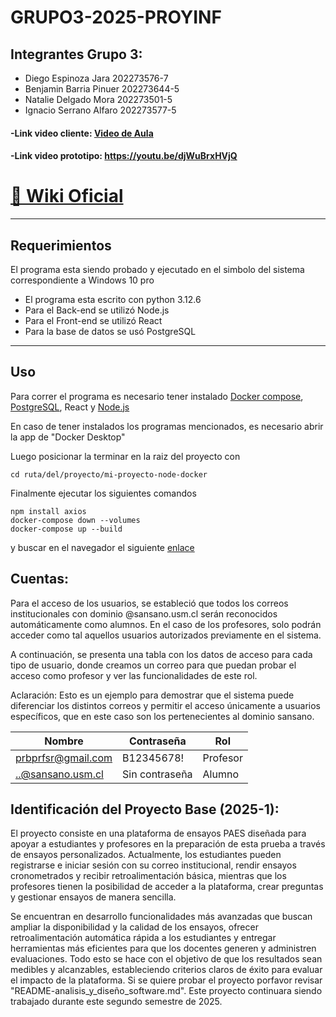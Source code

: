 # GRUPO3-2025-PROYINF
## Integrantes Grupo 3: <br>
* Diego Espinoza Jara 202273576-7 <br>
* Benjamin Barria Pinuer 202273644-5 <br>
* Natalie Delgado Mora 202273501-5 <br>
* Ignacio Serrano Alfaro 202273577-5 <br>
#### -Link video cliente: [Video de Aula](https://aula.usm.cl/pluginfile.php/6994529/mod_resource/content/1/video1943571039.mp4) <br>
#### -Link video prototipo: https://youtu.be/djWuBrxHVjQ
# [📘 Wiki Oficial](https://github.com/Itz-oji/GRUPO6-2025-PROYINF/wiki)


---
## Requerimientos
El programa esta siendo probado y ejecutado en el simbolo del sistema correspondiente a Windows 10 pro
- El programa esta escrito con python 3.12.6
- Para el Back-end se utilizó Node.js
- Para el Front-end se utilizó React
- Para la base de datos se usó PostgreSQL
---
## Uso
Para correr el programa es necesario tener instalado [Docker compose](https://docs.docker.com/compose/install/), [PostgreSQL](https://www.postgresql.org/download/), React y [Node.js](https://nodejs.org/es/)

En caso de tener instalados los programas mencionados, es necesario abrir la app de "Docker Desktop"

Luego posicionar la terminar en la raiz del proyecto con
```
cd ruta/del/proyecto/mi-proyecto-node-docker
```
Finalmente ejecutar los siguientes comandos
```
npm install axios
docker-compose down --volumes
docker-compose up --build
```

y buscar en el navegador el siguiente [enlace](http://localhost:5173/)


## Cuentas:  
Para el acceso de los usuarios, se estableció que todos los correos institucionales con dominio @sansano.usm.cl serán reconocidos automáticamente como alumnos. En el caso de los profesores, solo podrán acceder como tal aquellos usuarios autorizados previamente en el sistema.

A continuación, se presenta una tabla con los datos de acceso para cada tipo de usuario, donde creamos un correo para que puedan probar el acceso como profesor y ver las funcionalidades de este rol.

Aclaración: Esto es un ejemplo para demostrar que el sistema puede diferenciar los distintos correos y permitir el acceso únicamente a usuarios específicos, que en este caso son los pertenecientes al dominio sansano.

| Nombre | Contraseña | Rol |
|----------|----------|----------|
| prbprfsr@gmail.com   | B12345678!  | Profesor | 
| ..@sansano.usm.cl   | Sin contraseña  | Alumno | 


## Identificación del Proyecto Base (2025-1):
El proyecto consiste en una plataforma de ensayos PAES diseñada para apoyar a estudiantes y profesores en la preparación de esta prueba a través de ensayos personalizados. Actualmente, los estudiantes pueden registrarse e iniciar sesión con su correo institucional, rendir ensayos cronometrados y recibir retroalimentación básica, mientras que los profesores tienen la posibilidad de acceder a la plataforma, crear preguntas y gestionar ensayos de manera sencilla.

Se encuentran en desarrollo funcionalidades más avanzadas que buscan ampliar la disponibilidad y la calidad de los ensayos, ofrecer retroalimentación automática rápida a los estudiantes y entregar herramientas más eficientes para que los docentes generen y administren evaluaciones. Todo esto se hace con el objetivo de que los resultados sean medibles y alcanzables, estableciendo criterios claros de éxito para evaluar el impacto de la plataforma. Si se quiere probar el proyecto porfavor revisar "README-analisis_y_diseño_software.md". Este proyecto continuara siendo trabajado durante este segundo semestre de 2025.



